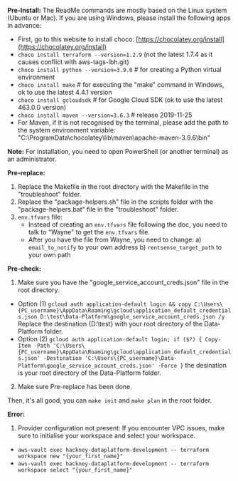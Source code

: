 **Pre-Install:**
The ReadMe commands are mostly based on the Linux system (Ubuntu or Mac). If you are using Windows, please install the following apps in advance:
- First, go to this website to install choco: [https://chocolatey.org/install](https://chocolatey.org/install)
- `choco install terraform --version=1.2.9` (not the latest 1.7.4 as it causes conflict with aws-tags-lbh.git)
- `choco install python --version=3.9.0`  # for creating a Python virtual environment
- `choco install make` # for executing the "make" command in Windows, ok to use the latest 4.4.1 version
- `choco install gcloudsdk` # for Google Cloud SDK (ok to use the latest 463.0.0 version)
- `choco install maven --version=3.6.3` # release 2019-11-25
- For Maven, if it is not recognised by the terminal, please add the path to the system environment variable: "C:\\ProgramData\\chocolatey\\lib\\maven\\apache-maven-3.9.6\\bin"

**Note:** For installation, you need to open PowerShell (or another terminal) as an administrator.

**Pre-replace:**
1. Replace the Makefile in the root directory with the Makefile in the "troubleshoot" folder.
2. Replace the "package-helpers.sh" file in the scripts folder with the "package-helpers.bat" file in the "troubleshoot" folder.
3. `env.tfvars` file:
    - Instead of creating an `env.tfvars` file following the doc, you need to talk to "Wayne" to get the `env.tfvars` file.
    - After you have the file from Wayne, you need to change:
        a) `email_to_notify` to your own address
        b) `rentsense_target_path` to your own path

**Pre-check:**
1. Make sure you have the "google_service_account_creds.json" file in the root directory.
- Option (1)  `gcloud auth application-default login && copy C:\Users\{PC_username}\AppData\Roaming\gcloud\application_default_credentials.json D:\test\Data-Platform\google_service_account_creds.json /y` Replace the destination {D:\test\} with your root directory of the Data-Platform folder.
- Option (2) `gcloud auth application-default login; if ($?) { Copy-Item -Path 'C:\Users\{PC_username}\AppData\Roaming\gcloud\application_default_credentials.json' -Destination 'C:\Users\{PC_username}\Data-Platform\google_service_account_creds.json' -Force }` the desination is your root directory of the Data-Platform folder.

2. Make sure Pre-replace has been done.

Then, it's all good, you can `make init` and `make plan` in the root folder.

**Error:**
1. Provider configuration not present: If you encounter VPC issues, make sure to initialise your workspace and select your workspace.
- `aws-vault exec hackney-dataplatform-development -- terraform workspace new "{your_first_name}"`
- `aws-vault exec hackney-dataplatform-development -- terraform workspace select "{your_first_name}"`
